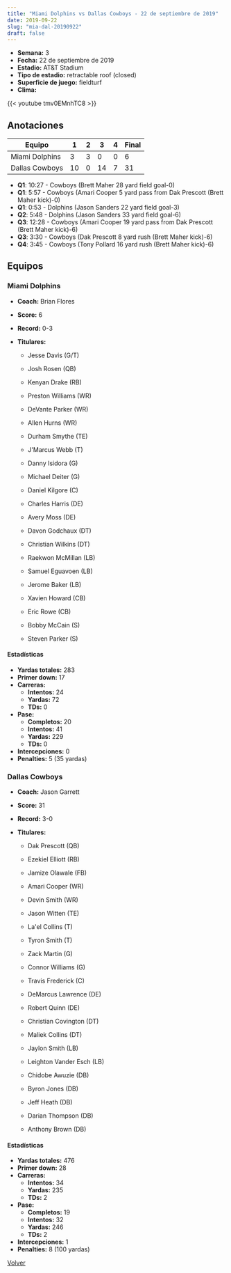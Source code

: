 ```yaml
---
title: "Miami Dolphins vs Dallas Cowboys - 22 de septiembre de 2019"
date: 2019-09-22
slug: "mia-dal-20190922"
draft: false
---
```


- **Semana:** 3
- **Fecha:** 22 de septiembre de 2019
- **Estadio:** AT&T Stadium
- **Tipo de estadio:** retractable roof (closed)
- **Superficie de juego:** fieldturf
- **Clima:** 


{{< youtube tmv0EMnhTC8 >}}


## Anotaciones
| Equipo | 1 | 2 | 3 | 4 | Final |
|--------|---|---|---|---|-------|
| Miami Dolphins  | 3 | 3 | 0 | 0  | 6 |
| Dallas Cowboys  | 10 | 0 | 14 | 7  | 31 |
- **Q1**: 10:27 - Cowboys (Brett Maher 28 yard field goal-0)
- **Q1**: 5:57 - Cowboys (Amari Cooper 5 yard pass from Dak Prescott (Brett Maher kick)-0)
- **Q1**: 0:53 - Dolphins (Jason Sanders 22 yard field goal-3)
- **Q2**: 5:48 - Dolphins (Jason Sanders 33 yard field goal-6)
- **Q3**: 12:28 - Cowboys (Amari Cooper 19 yard pass from Dak Prescott (Brett Maher kick)-6)
- **Q3**: 3:30 - Cowboys (Dak Prescott 8 yard rush (Brett Maher kick)-6)
- **Q4**: 3:45 - Cowboys (Tony Pollard 16 yard rush (Brett Maher kick)-6)


## Equipos


### Miami Dolphins
* **Coach:** Brian Flores
* **Score:** 6
* **Record:** 0-3
* **Titulares:** 

  * Jesse Davis (G/T) 

  * Josh Rosen (QB) 

  * Kenyan Drake (RB) 

  * Preston Williams (WR) 

  * DeVante Parker (WR) 

  * Allen Hurns (WR) 

  * Durham Smythe (TE) 

  * J'Marcus Webb (T) 

  * Danny Isidora (G) 

  * Michael Deiter (G) 

  * Daniel Kilgore (C) 

  * Charles Harris (DE) 

  * Avery Moss (DE) 

  * Davon Godchaux (DT) 

  * Christian Wilkins (DT) 

  * Raekwon McMillan (LB) 

  * Samuel Eguavoen (LB) 

  * Jerome Baker (LB) 

  * Xavien Howard (CB) 

  * Eric Rowe (CB) 

  * Bobby McCain (S) 

  * Steven Parker (S) 

#### Estadísticas
* **Yardas totales:** 283
* **Primer down:** 17
* **Carreras:**
  * **Intentos:** 24
  * **Yardas:** 72
  * **TDs:** 0
* **Pase:**
  * **Completos:** 20
  * **Intentos:** 41
  * **Yardas:** 229
  * **TDs:** 0
* **Intercepciones:** 0
* **Penalties:** 5 (35 yardas)

### Dallas Cowboys
* **Coach:** Jason Garrett
* **Score:** 31
* **Record:** 3-0
* **Titulares:** 

  * Dak Prescott (QB) 

  * Ezekiel Elliott (RB) 

  * Jamize Olawale (FB) 

  * Amari Cooper (WR) 

  * Devin Smith (WR) 

  * Jason Witten (TE) 

  * La'el Collins (T) 

  * Tyron Smith (T) 

  * Zack Martin (G) 

  * Connor Williams (G) 

  * Travis Frederick (C) 

  * DeMarcus Lawrence (DE) 

  * Robert Quinn (DE) 

  * Christian Covington (DT) 

  * Maliek Collins (DT) 

  * Jaylon Smith (LB) 

  * Leighton Vander Esch (LB) 

  * Chidobe Awuzie (DB) 

  * Byron Jones (DB) 

  * Jeff Heath (DB) 

  * Darian Thompson (DB) 

  * Anthony Brown (DB) 

#### Estadísticas
* **Yardas totales:** 476
* **Primer down:** 28
* **Carreras:**
  * **Intentos:** 34
  * **Yardas:** 235
  * **TDs:** 2
* **Pase:**
  * **Completos:** 19
  * **Intentos:** 32
  * **Yardas:** 246
  * **TDs:** 2
* **Intercepciones:** 1
* **Penalties:** 8 (100 yardas)


[Volver](/historia/2019)
